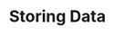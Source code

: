 ---
code: false
type: page
title: Storing Data
description: Create and retrieve documents
order: 200
---